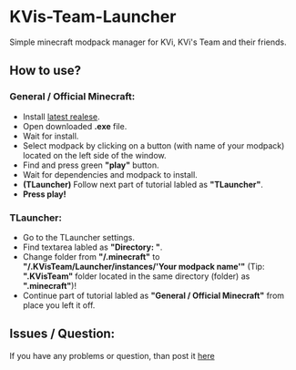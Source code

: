 # KVis-Team-Launcher
Simple minecraft modpack manager for KVi, KVi's Team and their friends.
## How to use?
### General / Official Minecraft:
 - Install [latest realese](https://github.com/KViEternal/KVis-Team-Launcher/releases).
 - Open downloaded **.exe** file.
 - Wait for install.
 - Select modpack by clicking on a button (with name of your modpack) located on the left side of the window.
 - Find and press green **"play"** button.
 - Wait for dependencies and modpack to install.
 - **(TLauncher)** Follow next part of tutorial labled as **"TLauncher"**.
 - **Press play!** 
### TLauncher:
 - Go to the TLauncher settings.
 - Find textarea labled as **"Directory: "**.
 - Change folder from **"/.minecraft"** to **"/.KVisTeam/Launcher/instances/'Your modpack name'"** (Tip: **".KVisTeam"** folder located in the same directory (folder) as **".minecraft"**)!
 - Continue part of tutorial labled as **"General / Official Minecraft"** from place you left it off.
## Issues / Question:
If you have any problems or question, than post it [here](https://github.com/KViEternal/KVis-Team-Launcher/issues)
